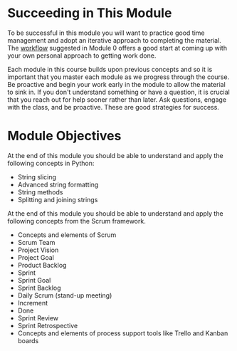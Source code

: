 # Succeeding in This Module

To be successful in this module you will want to practice good time management
and adopt an iterative approach to completing the material. The
[workflow](../m0/structure.md) suggested in Module 0 offers a good start at
coming up with your own personal approach to getting work done. 

Each module in this course builds upon previous concepts and so it is important
that you master each module as we progress through the course.  Be proactive and
begin your work early in the module to allow the material to sink in. If you
don't understand something or have a question, it is crucial that you reach out
for help sooner rather than later. Ask questions, engage with the class, and be
proactive. These are good strategies for success.

# Module Objectives

At the end of this module you should be able to understand and apply the
following concepts in Python:

- String slicing
- Advanced string formatting
- String methods
- Splitting and joining strings

At the end of this module you should be able to understand and apply the
following concepts from the Scrum framework.

- Concepts and elements of Scrum
- Scrum Team
- Project Vision
- Project Goal
- Product Backlog
- Sprint
- Sprint Goal 
- Sprint Backlog 
- Daily Scrum (stand-up meeting)
- Increment 
- Done 
- Sprint Review 
- Sprint Retrospective 
- Concepts and elements of process support tools like Trello and Kanban boards


